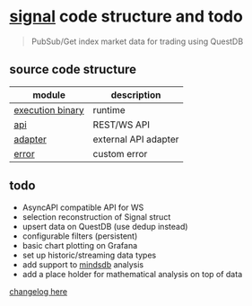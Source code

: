 # [signal](../README.md) code structure and todo
> PubSub/Get index market data for trading using QuestDB

## source code structure
| module                         | description          |
| ------------------------------ | -------------------- |
| [execution binary](./main.rs)  | runtime              |
| [api](./src/api)               | REST/WS API          |
| [adapter](./adapter/README.md) | external API adapter |
| [error](./src/error.rs)        | custom error         |

## todo
- AsyncAPI compatible API for WS
- selection reconstruction of Signal struct
- upsert data on QuestDB (use dedup instead)
- configurable filters (persistent)
- basic chart plotting on Grafana
- set up historic/streaming data types
- add support to [mindsdb](https://mindsdb.com/) analysis
- add a place holder for mathematical analysis on top of data

[changelog here](../CHANGELOG.md)
